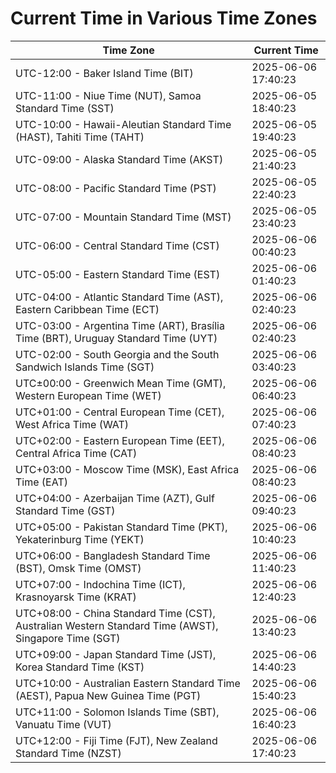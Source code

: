 # Current Time in Various Time Zones

| Time Zone | Current Time |
|-----------|--------------|
| UTC-12:00 - Baker Island Time (BIT) | 2025-06-06 17:40:23 |
| UTC-11:00 - Niue Time (NUT), Samoa Standard Time (SST) | 2025-06-05 18:40:23 |
| UTC-10:00 - Hawaii-Aleutian Standard Time (HAST), Tahiti Time (TAHT) | 2025-06-05 19:40:23 |
| UTC-09:00 - Alaska Standard Time (AKST) | 2025-06-05 21:40:23 |
| UTC-08:00 - Pacific Standard Time (PST) | 2025-06-05 22:40:23 |
| UTC-07:00 - Mountain Standard Time (MST) | 2025-06-05 23:40:23 |
| UTC-06:00 - Central Standard Time (CST) | 2025-06-06 00:40:23 |
| UTC-05:00 - Eastern Standard Time (EST) | 2025-06-06 01:40:23 |
| UTC-04:00 - Atlantic Standard Time (AST), Eastern Caribbean Time (ECT) | 2025-06-06 02:40:23 |
| UTC-03:00 - Argentina Time (ART), Brasília Time (BRT), Uruguay Standard Time (UYT) | 2025-06-06 02:40:23 |
| UTC-02:00 - South Georgia and the South Sandwich Islands Time (SGT) | 2025-06-06 03:40:23 |
| UTC±00:00 - Greenwich Mean Time (GMT), Western European Time (WET) | 2025-06-06 06:40:23 |
| UTC+01:00 - Central European Time (CET), West Africa Time (WAT) | 2025-06-06 07:40:23 |
| UTC+02:00 - Eastern European Time (EET), Central Africa Time (CAT) | 2025-06-06 08:40:23 |
| UTC+03:00 - Moscow Time (MSK), East Africa Time (EAT) | 2025-06-06 08:40:23 |
| UTC+04:00 - Azerbaijan Time (AZT), Gulf Standard Time (GST) | 2025-06-06 09:40:23 |
| UTC+05:00 - Pakistan Standard Time (PKT), Yekaterinburg Time (YEKT) | 2025-06-06 10:40:23 |
| UTC+06:00 - Bangladesh Standard Time (BST), Omsk Time (OMST) | 2025-06-06 11:40:23 |
| UTC+07:00 - Indochina Time (ICT), Krasnoyarsk Time (KRAT) | 2025-06-06 12:40:23 |
| UTC+08:00 - China Standard Time (CST), Australian Western Standard Time (AWST), Singapore Time (SGT) | 2025-06-06 13:40:23 |
| UTC+09:00 - Japan Standard Time (JST), Korea Standard Time (KST) | 2025-06-06 14:40:23 |
| UTC+10:00 - Australian Eastern Standard Time (AEST), Papua New Guinea Time (PGT) | 2025-06-06 15:40:23 |
| UTC+11:00 - Solomon Islands Time (SBT), Vanuatu Time (VUT) | 2025-06-06 16:40:23 |
| UTC+12:00 - Fiji Time (FJT), New Zealand Standard Time (NZST) | 2025-06-06 17:40:23 |
